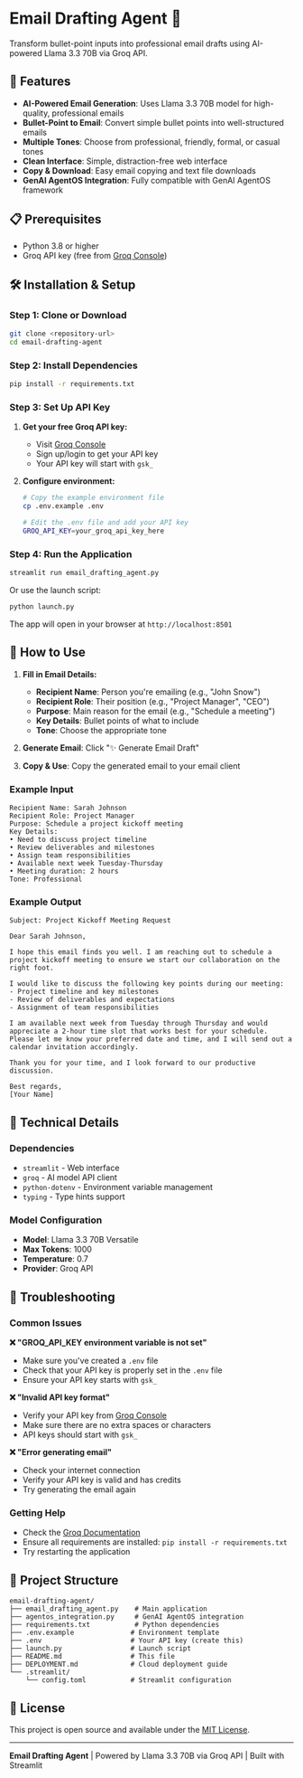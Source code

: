 # Email Drafting Agent 📧

Transform bullet-point inputs into professional email drafts using AI-powered Llama 3.3 70B via Groq API.

## 🚀 Features

- **AI-Powered Email Generation**: Uses Llama 3.3 70B model for high-quality, professional emails
- **Bullet-Point to Email**: Convert simple bullet points into well-structured emails
- **Multiple Tones**: Choose from professional, friendly, formal, or casual tones
- **Clean Interface**: Simple, distraction-free web interface
- **Copy & Download**: Easy email copying and text file downloads
- **GenAI AgentOS Integration**: Fully compatible with GenAI AgentOS framework

## 📋 Prerequisites

- Python 3.8 or higher
- Groq API key (free from [Groq Console](https://console.groq.com/))

## 🛠️ Installation & Setup

### Step 1: Clone or Download
```bash
git clone <repository-url>
cd email-drafting-agent
```

### Step 2: Install Dependencies
```bash
pip install -r requirements.txt
```

### Step 3: Set Up API Key
1. **Get your free Groq API key:**
   - Visit [Groq Console](https://console.groq.com/)
   - Sign up/login to get your API key
   - Your API key will start with `gsk_`

2. **Configure environment:**
   ```bash
   # Copy the example environment file
   cp .env.example .env
   
   # Edit the .env file and add your API key
   GROQ_API_KEY=your_groq_api_key_here
   ```

### Step 4: Run the Application
```bash
streamlit run email_drafting_agent.py
```

Or use the launch script:
```bash
python launch.py
```

The app will open in your browser at `http://localhost:8501`

## 🎯 How to Use

1. **Fill in Email Details:**
   - **Recipient Name**: Person you're emailing (e.g., "John Snow")
   - **Recipient Role**: Their position (e.g., "Project Manager", "CEO")
   - **Purpose**: Main reason for the email (e.g., "Schedule a meeting")
   - **Key Details**: Bullet points of what to include
   - **Tone**: Choose the appropriate tone

2. **Generate Email**: Click "✨ Generate Email Draft"

3. **Copy & Use**: Copy the generated email to your email client

### Example Input
```
Recipient Name: Sarah Johnson
Recipient Role: Project Manager
Purpose: Schedule a project kickoff meeting
Key Details: 
• Need to discuss project timeline
• Review deliverables and milestones
• Assign team responsibilities
• Available next week Tuesday-Thursday
• Meeting duration: 2 hours
Tone: Professional
```

### Example Output
```
Subject: Project Kickoff Meeting Request

Dear Sarah Johnson,

I hope this email finds you well. I am reaching out to schedule a project kickoff meeting to ensure we start our collaboration on the right foot.

I would like to discuss the following key points during our meeting:
- Project timeline and key milestones
- Review of deliverables and expectations
- Assignment of team responsibilities

I am available next week from Tuesday through Thursday and would appreciate a 2-hour time slot that works best for your schedule. Please let me know your preferred date and time, and I will send out a calendar invitation accordingly.

Thank you for your time, and I look forward to our productive discussion.

Best regards,
[Your Name]
```

## 🔧 Technical Details

### Dependencies
- `streamlit` - Web interface
- `groq` - AI model API client
- `python-dotenv` - Environment variable management
- `typing` - Type hints support

### Model Configuration
- **Model**: Llama 3.3 70B Versatile
- **Max Tokens**: 1000
- **Temperature**: 0.7
- **Provider**: Groq API

## 🐛 Troubleshooting

### Common Issues

**❌ "GROQ_API_KEY environment variable is not set"**
- Make sure you've created a `.env` file
- Check that your API key is properly set in the `.env` file
- Ensure your API key starts with `gsk_`

**❌ "Invalid API key format"**
- Verify your API key from [Groq Console](https://console.groq.com/)
- Make sure there are no extra spaces or characters
- API keys should start with `gsk_`

**❌ "Error generating email"**
- Check your internet connection
- Verify your API key is valid and has credits
- Try generating the email again

### Getting Help
- Check the [Groq Documentation](https://console.groq.com/docs)
- Ensure all requirements are installed: `pip install -r requirements.txt`
- Try restarting the application

## 📁 Project Structure

```
email-drafting-agent/
├── email_drafting_agent.py    # Main application
├── agentos_integration.py     # GenAI AgentOS integration
├── requirements.txt           # Python dependencies
├── .env.example              # Environment template
├── .env                      # Your API key (create this)
├── launch.py                 # Launch script
├── README.md                 # This file
├── DEPLOYMENT.md             # Cloud deployment guide
└── .streamlit/
    └── config.toml           # Streamlit configuration
```


## 📝 License

This project is open source and available under the [MIT License](LICENSE).

---

**Email Drafting Agent** | Powered by Llama 3.3 70B via Groq API | Built with Streamlit